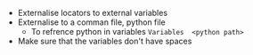 - Externalise locators to external variables
- Externalise to a comman file, python file
	- To refrence python in variables `Variables  <python path>`
- Make sure that the variables don't have spaces